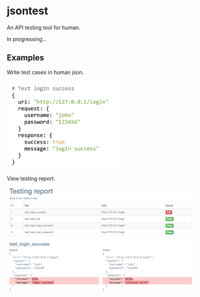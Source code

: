 # jsontest

An API testing tool for human.

In progressing...

## Examples

Write test cases in human json.

<img src="doc/example.png" width="300px"/>

View testing report.

<img src="doc/view_report.png"/>
